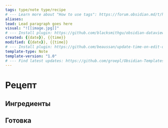 ```yaml
---
tags: type/note type/recipe 
# --- Learn more about "How to use tags": https://forum.obsidian.md/t/how-to-use-tags/
aliases:
lead: Lead paragraph goes here
visual: "![[image.jpg]]"
# --- Install plugin: https://github.com/blacksmithgu/obsidian-dataview
created: {{date}}, {{time}}
modified: {{date}}, {{time}}
# --- Install plugin: https://github.com/beaussan/update-time-on-edit-obsidian
template-type: Note
template-version: "1.0"
# --- Find latest updates: https://github.com/groepl/Obsidian-Templates
---
```


# Рецепт
## Ингредиенты


## Готовка

